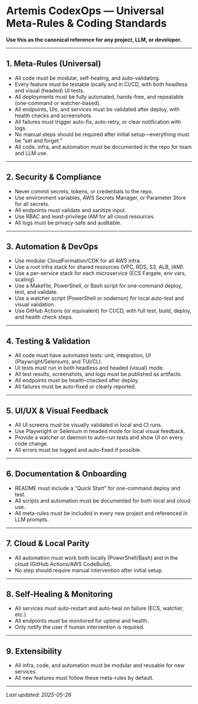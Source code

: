 # Artemis CodexOps — Universal Meta-Rules & Coding Standards

**Use this as the canonical reference for any project, LLM, or developer.**

---

## 1. **Meta-Rules (Universal)**
- All code must be modular, self-healing, and auto-validating.
- Every feature must be testable locally and in CI/CD, with both headless and visual (headed) UI tests.
- All deployments must be fully automated, hands-free, and repeatable (one-command or watcher-based).
- All endpoints, UIs, and services must be validated after deploy, with health checks and screenshots.
- All failures must trigger auto-fix, auto-retry, or clear notification with logs.
- No manual steps should be required after initial setup—everything must be “set and forget.”
- All code, infra, and automation must be documented in the repo for team and LLM use.

---

## 2. **Security & Compliance**
- Never commit secrets, tokens, or credentials to the repo.
- Use environment variables, AWS Secrets Manager, or Parameter Store for all secrets.
- All endpoints must validate and sanitize input.
- Use RBAC and least-privilege IAM for all cloud resources.
- All logs must be privacy-safe and auditable.

---

## 3. **Automation & DevOps**
- Use modular CloudFormation/CDK for all AWS infra.
- Use a root infra stack for shared resources (VPC, RDS, S3, ALB, IAM).
- Use a per-service stack for each microservice (ECS Fargate, env vars, scaling).
- Use a Makefile, PowerShell, or Bash script for one-command deploy, test, and validate.
- Use a watcher script (PowerShell or nodemon) for local auto-test and visual validation.
- Use GitHub Actions (or equivalent) for CI/CD, with full test, build, deploy, and health check steps.

---

## 4. **Testing & Validation**
- All code must have automated tests: unit, integration, UI (Playwright/Selenium), and TUI/CLI.
- UI tests must run in both headless and headed (visual) mode.
- All test results, screenshots, and logs must be published as artifacts.
- All endpoints must be health-checked after deploy.
- All failures must be auto-fixed or clearly reported.

---

## 5. **UI/UX & Visual Feedback**
- All UI screens must be visually validated in local and CI runs.
- Use Playwright or Selenium in headed mode for local visual feedback.
- Provide a watcher or daemon to auto-run tests and show UI on every code change.
- All errors must be logged and auto-fixed if possible.

---

## 6. **Documentation & Onboarding**
- README must include a “Quick Start” for one-command deploy and test.
- All scripts and automation must be documented for both local and cloud use.
- All meta-rules must be included in every new project and referenced in LLM prompts.

---

## 7. **Cloud & Local Parity**
- All automation must work both locally (PowerShell/Bash) and in the cloud (GitHub Actions/AWS CodeBuild).
- No step should require manual intervention after initial setup.

---

## 8. **Self-Healing & Monitoring**
- All services must auto-restart and auto-heal on failure (ECS, watcher, etc.).
- All endpoints must be monitored for uptime and health.
- Only notify the user if human intervention is required.

---

## 9. **Extensibility**
- All infra, code, and automation must be modular and reusable for new services.
- All new features must follow these meta-rules by default.

---

_Last updated: 2025-05-26_
